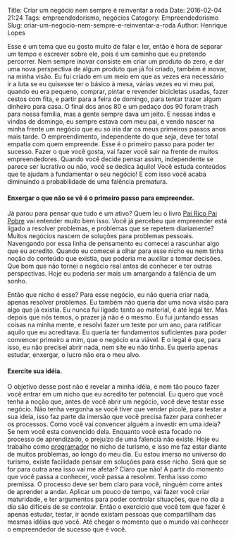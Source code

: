 Title: Criar um negócio nem sempre é reinventar a roda
Date: 2016-02-04 21:24
Tags: empreendedorismo, negócios
Category: Empreendedorismo
Slug: criar-um-negocio-nem-sempre-e-reinventar-a-roda
Author: Henrique Lopes

Esse é um tema que eu gosto muito de falar e ler, então é hora de separar um tempo e escrever sobre ele,
pois é um caminho que eu pretendo percorrer. Nem sempre inovar consiste em criar um produto do zero, e
dar uma nova perspectiva de algum produto que já foi criado, também é inovar, na minha visão.
Eu fui criado em um meio em que as vezes era necessário ir a luta se eu quisesse ter o básico à mesa,
várias vezes eu vi meu pai, quando eu era pequeno, comprar, pintar e revender bicicletas usadas, fazer
cestos com fita, e partir para a feira de domingo, para tentar trazer algum dinheiro para casa.
O final dos anos 80 e um pedaço dos 90 foram trash para nossa família, mas a gente sempre dava um jeito.
E nessas indas e vindas de domingo, eu sempre estava com meu pai, e vendo nascer na minha frente um negócio que
eu só iria dar os meus primeiros passos anos mais tarde. O empreendimento, independente do que seja, deve ter
total empatia com quem empreende. Esse é o primeiro passo para poder ter sucesso. Fazer o que você gosta,
vai fazer você sair na frente de muitos empreendedores. Quando você decide pensar assim, independente
se parece ser lucrativo ou não, você se dedica àquilo! Você estuda conteúdos que te ajudam a fundamentar o
seu negócio! E com isso você acaba diminuindo a probabilidade de uma falência prematura.


#### Enxergar o que não se vê é o primeiro passo para empreender.
Já parou para pensar que tudo é um ativo? Quem leu o livro [Pai Rico Pai Pobre](https://pt.wikipedia.org/wiki/Pai_Rico,_Pai_Pobre) vai entender muito bem isso. Você já percebeu que empreender está ligado a resolver problemas, e problemas que se repetem diariamente? Muitos negócios nascem de soluções para problemas pessoais. Navengando por essa linha de pensamento eu comecei a rascunhar algo que eu acredito. Quando eu comecei a olhar para esse nicho eu nem tinha noção do conteúdo que existia, que poderia me auxiliar a tomar decisões. Que bom que não tornei o negócio real antes de conhecer e ter outras perspectivas. Hoje eu poderia ser mais um amargando a falência de um sonho.

Então que nicho é esse? Para esse negócio, eu não queria criar nada, apenas resolver problemas. Eu também não
queria dar uma nova visão para algo que já existia. Eu nunca fui ligado tanto ao material, é até legal ter. Mas depois que nós temos, o prazer já não é o mesmo. Eu fui juntando essas coisas na minha mente, e resolvi fazer um teste por um ano, para ratificar aquilo que eu acreditava. Eu queria ter fundamentos suficientes para poder convencer primeiro a mim, que o negócio era viável. E o legal é que, para isso, eu não precisei abrir nada, nem site eu não tinha. Eu queria apenas estudar, enxergar, o lucro não era o meu alvo.


#### Exercite sua idéia.
O objetivo desse post não é revelar a minha idéia, e nem tão pouco fazer você entrar em um nicho que eu acredito ter potencial. Eu quero que você tenha a noção que, antes de você abrir um negócio, você deve testar esse negócio. Não tenha vergonha se você tiver que vender picolé, para testar a sua ideia, isso faz parte da imersão que você precisa fazer para conhecer os processos. Como você vai convencer alguém a investir em uma ideia? Se nem você esta convencido dela. Enquanto você esta focado no processo de aprendizado, o prejuízo de uma falencia não existe. Hoje eu trabalho como [programador](https://pt.wikipedia.org/wiki/Programador) no nicho de turismo, e isso me faz estar diante de muitos problemas, ao longo do meu dia. Eu estou imerso no universo do turismo, existe facilidade pensar em soluções para esse nicho. Será que se for para outra area isso vai me afetar? Claro que não! A partir do momento que você passa a conhecer, você passa a resolver. Tenha isso como premissa.
O processo deve ser bem claro para você, ninguém corre antes de aprender a andar. Aplicar um pouco de tempo, vai fazer você criar maturidade, e ter argumentos para poder controlar situações, que no dia a dia são difíceis de se controlar. Então o exercicio que você tem que fazer é apenas estudar, testar, ir aonde existam pessoas que compartilham das mesmas idéias que você. Até chegar o momento que o mundo vai conhecer o empreendedor
de sucesso que é você.
